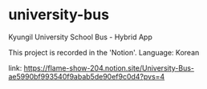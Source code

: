 # university-bus
 Kyungil University School Bus - Hybrid App
 
This project is recorded in the 'Notion'. Language: Korean

link: https://flame-show-204.notion.site/University-Bus-ae5990bf993540f9abab5de90ef9c0d4?pvs=4
